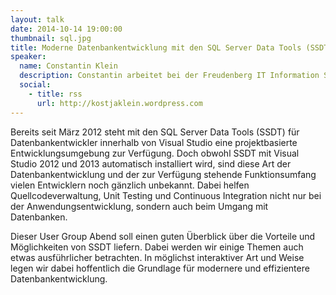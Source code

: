 ```yaml
---
layout: talk
date: 2014-10-14 19:00:00
thumbnail: sql.jpg
title: Moderne Datenbankentwicklung mit den SQL Server Data Tools (SSDT)
speaker:
  name: Constantin Klein
  description: Constantin arbeitet bei der Freudenberg IT Information Services SE & Co. KG. Dort beschäftigt er sich mit der Entwicklung von Lösungen auf Basis der Microsoft Produkte und Technologie Plattformen. Sein besonderes Interesse gilt dabei der Gewinnung, Verarbeitung und Nutzung von Daten und Informationen. Er ist MCSD, MCITP Database Developer und MCPD Web + Enterprise Application Developer. Seit 2010 wurde er jährlich von Microsoft zum Most Valuable Professional (MVP) für SQL Server ernannt. Er engagiert sich zusätzlich im Vorstand des Just Community e.V. (http://www.justcommunity.de) und als Leiter der .NET User Group Frankfurt (http://dnug-frankfurt.de).
  social:
    - title: rss
      url: http://kostjaklein.wordpress.com
---
```

Bereits seit März 2012 steht mit den SQL Server Data Tools (SSDT) für Datenbankentwickler innerhalb von Visual Studio eine projektbasierte Entwicklungsumgebung zur Verfügung. Doch obwohl SSDT mit Visual Studio 2012 und 2013 automatisch installiert wird, sind diese Art der Datenbankentwicklung und der zur Verfügung stehende Funktionsumfang vielen Entwicklern noch gänzlich unbekannt. Dabei helfen Quellcodeverwaltung, Unit Testing und Continuous Integration nicht nur bei der Anwendungsentwicklung, sondern auch beim Umgang mit Datenbanken.
  
Dieser User Group Abend soll einen guten Überblick über die Vorteile und Möglichkeiten von SSDT liefern. Dabei werden wir einige Themen auch etwas ausführlicher betrachten. In möglichst interaktiver Art und Weise legen wir dabei hoffentlich die Grundlage für modernere und effizientere Datenbankentwicklung.